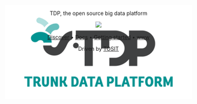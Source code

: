 <p align="center">
  <a href="https://www.trunkdataplatform.io" style="display: block; height: 0">
    <img alt="TDP logo" style="width: 500px" src="https://raw.githubusercontent.com/TOSIT-IO/.github/master/profile/static/tdp_logo.png">
  </a>
</p>
<p align="center">
  TDP, the open source big data platform
</p>
<p align="center">
  <a href="https://github.com/TOSIT-IO/TDP/blob/main/LICENSE">
    <img src="https://img.shields.io/badge/License-Apache_2.0-blue.svg" />
  </a>
</p>
<p align="center">
  <a href="https://www.trunkdataplatform.io/en/discover">Discover</a> • <a href="https://www.trunkdataplatform.io/en/learn">Docs</a> • <a href="https://www.trunkdataplatform.io/en/learn/getting-started">Getting started</a> • <a href="https://www.trunkdataplatform.io/">www</a>
</p>
<p align="center">
  Driven by <a href="https://tosit.io">TOSIT</a>
</p>